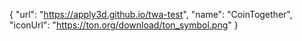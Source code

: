 {
  "url": "https://apply3d.github.io/twa-test",
  "name": "CoinTogether",
  "iconUrl": "https://ton.org/download/ton_symbol.png"
}
